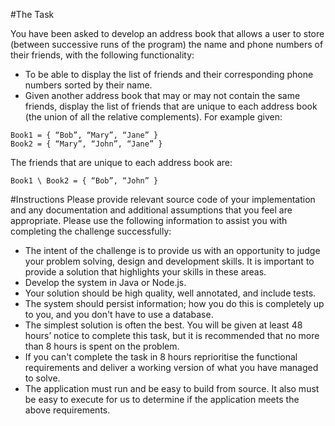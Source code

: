 #The Task

You have been asked to develop an address book that allows a user to store (between
successive runs of the program) the name and phone numbers of their friends, with the
following functionality:
- To be able to display the list of friends and their corresponding phone numbers sorted
by their name.
- Given another address book that may or may not contain the same friends, display the
list of friends that are unique to each address book (the union of all the relative
complements). For example given:
```
Book1 = { “Bob”, “Mary”, “Jane” }
Book2 = { “Mary”, “John”, “Jane” }
```
The friends that are unique to each address book are:
```
Book1 \ Book2 = { “Bob”, “John” }
```
#Instructions
Please provide relevant source code of your implementation and any documentation and
additional assumptions that you feel are appropriate. Please use the following information to
assist you with completing the challenge successfully:
- The intent of the challenge is to provide us with an opportunity to judge your problem
solving, design and development skills. It is important to provide a solution that
highlights your skills in these areas.
- Develop the system in Java or Node.js.
- Your solution should be high quality, well annotated, and include tests.
- The system should persist information; how you do this is completely up to you, and you
don't have to use a database.
- The simplest solution is often the best. You will be given at least 48 hours’ notice to
complete this task, but it is recommended that no more than 8 hours is spent on the
problem.
- If you can't complete the task in 8 hours reprioritise the functional requirements and
deliver a working version of what you have managed to solve.
- The application must run and be easy to build from source. It also must be easy to
execute for us to determine if the application meets the above requirements.